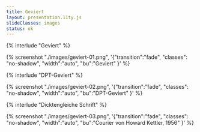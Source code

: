 ```yaml
---
title: Geviert
layout: presentation.11ty.js
slideClasses: images
status: ok
---
```


{% interlude "Geviert" %}

{% screenshot "./images/geviert-01.png", '{"transition":"fade", "classes": "no-shadow", "width":"auto", "bu":"Geviert" }' %}

{% interlude "DPT-Geviert" %}

{% screenshot "./images/geviert-02.png", '{"transition":"fade", "classes": "no-shadow", "width":"auto", "bu":"DPT-Geviert" }' %}

{% interlude "Dicktengleiche Schrift" %}

{% screenshot "./images/geviert-03.png", '{"transition":"fade", "classes": "no-shadow", "width":"auto", "bu":"Courier von Howard Kettler, 1956" }' %}

